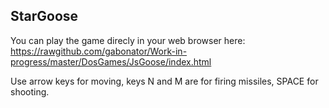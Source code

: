 StarGoose
--------------

You can play the game direcly in your web browser here:
https://rawgithub.com/gabonator/Work-in-progress/master/DosGames/JsGoose/index.html


Use arrow keys for moving, keys N and M are for firing missiles, SPACE for shooting.